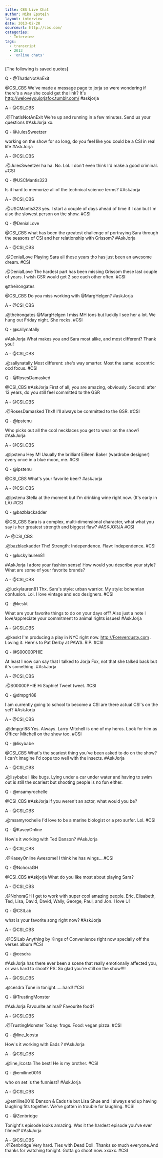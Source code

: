```yaml
---
title: CBS Live Chat
author: Mika Epstein
layout: interview
date: 2013-02-20
sourceurl: http://cbs.com/
categories:
  - Interview
tags:
  - transcript
  - 2013
  - 'online chats'
---
```


[The following is saved quotes]

Q - @ThatIsNotAnExit  
  
@CSI_CBS We've made a message page to jorja so were wondering if there's a way she could get the link? It's http://weloveyoujorjafox.tumblr.com/ #askjorja

A - @CSI_CBS  
  
.@ThatIsNotAnExit We're up and running in a few minutes. Send us your questions #AskJorja xx.

Q - @JulesSweetzer  
  
working on the show for so long, do you feel like you could be a CSI in real life #AskJorja

A - @CSI_CBS  
  
.@JulesSweetzer ha ha. No. Lol. I don't even think I'd make a good criminal. #CSI

Q - @USCMantis323  
  
Is it hard to memorize all of the technical science terms? #AskJorja

A - @CSI_CBS  
  
.@USCMantis323 yes. I start a couple of days ahead of time if I can but I'm also the slowest person on the show. #CSI

Q - @DenialLove  
  
@CSI_CBS what has been the greatest challenge of portraying Sara through the seasons of CSI and her relationship with Grissom? #AskJorja

A - @CSI_CBS  
  
.@DenialLove Playing Sara all these years tho has just been an awesome dream. #CSI  
  
.@DenialLove The hardest part has been missing Grissom these last couple of years. I wish GSR would get 2 see each other often. #CSI

@theirongates  
  
@CSI_CBS Do you miss working with @MargHelgen? #askJorja

A - @CSI_CBS  
  
.@theirongates @MargHelgen I miss MH tons but luckily I see her a lot. We hung out Friday night. She rocks. #CSI

Q - @sallynatally  
  
\#AskJorja What makes you and Sara most alike, and most different? Thank you!

A - @CSI_CBS  
  
.@sallynatally Most different: she's way smarter. Most the same: eccentric ocd focus. #CSI

Q - @RosesDamasked  
  
@CSI_CBS #AskJorja First of all, you are amazing, obviously. Second: after 13 years, do you still feel committed to the GSR

A - @CSI_CBS  
  
.@RosesDamasked Thx!! I'll always be committed to the GSR. #CSI

Q - @ipstenu  
  
Who picks out all the cool necklaces you get to wear on the show? #AskJorja

A - @CSI_CBS  
  
.@ipstenu Hey M! Usually the brilliant Eilleen Baker (wardrobe designer) every once in a blue moon, me. #CSI

Q - @ipstenu  
  
@CSI_CBS What's your favorite beer? #askJorja

A - @CSI_CBS  
  
.@ipstenu Stella at the moment but I'm drinking wine right now. (It's early in LA) #CSI

Q - @bazblackadder  
  
@CSI_CBS Sara is a complex, multi-dimensional character, what what you say is her greatest strength and biggest flaw? #ASKJORJA #CSI

A- @CSI_CBS  
  
.@bazblackadder Thx! Strength: Independence. Flaw: Independence. #CSI

Q - @luckylauren81  
  
\#AskJorja I adore your fashion sense! How would you describe your style? What are some of your favorite brands?

A - @CSI_CBS  
  
.@luckylauren81 Thx. Sara's style: urban warrior. My style: bohemian confusion. Lol. I love vintage and eco designers. #CSI

Q - @keskt  
  
What are your favorite things to do on your days off? Also just a note I love/appreciate your commitment to animal rights issues! #AskJorja

A - @CSI_CBS  
  
.@keskt I'm producing a play in NYC right now. http://Foreverdusty.com . Loving it. Here's to Pat Derby at PAWS. RIP. #CSI

Q - @S00000PHIE  
  
At least I now can say that I talked to Jorja Fox, not that she talked back but it's something. #AskJorja

A - @CSI_CBS  
  
.@S00000PHIE Hi Sophie! Tweet tweet. #CSI

Q - @dmpgrl88  
  
I am currently going to school to become a CSI are there actual CSI's on the set? #AskJorja

A - @CSI_CBS  
  
.@dmpgrl88 Yes. Always. Larry Mitchell is one of my heros. Look for him as Officer Mitchell on the show too. #CSI

Q - @lisybabe  
  
@CSI_CBS What's the scariest thing you've been asked to do on the show? I can't imagine I'd cope too well with the insects. #AskJorja

A - @CSI_CBS  
  
.@lisybabe I like bugs. Lying under a car under water and having to swim out is still the scariest but shooting people is no fun either.

Q - @msamyrochelle  
  
@CSI_CBS #AskJorja if you weren't an actor, what would you be?

A - @CSI_CBS  
  
.@msamyrochelle I'd love to be a marine biologist or a pro surfer. Lol. #CSI

Q - @KaseyOnline  
  
How's it working with Ted Danson? #AskJorja

A - @CSI_CBS  
  
.@KaseyOnline Awesome! I think he has wings....#CSI

Q - @NohoraGH  
  
@CSI_CBS #Askjorja What do you like most about playing Sara?

A - @CSI_CBS  
  
.@NohoraGH I get to work with super cool amazing people. Eric, Elisabeth, Ted, Lisa, David, David, Wally, George, Paul, and Jon. I love U!

Q - @CSILab  
  
what is your favorite song right now? #AskJorja

A - @CSI_CBS  
  
.@CSILab Anything by Kings of Convenience right now specially off the verses album #CSI

Q - @cesdra  
  
\#AskJorja has there ever been a scene that really emotionally affected you, or was hard to shoot? PS: So glad you're still on the show!!!!

A - @CSI_CBS  
  
.@cesdra Tune in tonight......hard! #CSI

Q - @TrustingMonster  
  
\#AskJorja Favourite animal? Favourite food?

A - @CSI_CBS  
  
.@TrustingMonster Today: frogs. Food: vegan pizza. #CSI

Q - @line_lcosta  
  
How's it working with Eads ? #AskJorja

A - @CSI_CBS  
  
.@line_lcosta The best! He is my brother. #CSI

Q - @emiline0016  
  
who on set is the funniest? #AskJorja

A - @CSI_CBS  
  
.@emiline0016 Danson & Eads tie but Lisa Shue and I always end up having laughing fits together. We've gotten in trouble for laughing. #CSI

Q - @Zenbridge  
  
Tonight's episode looks amazing. Was it the hardest episode you've ever filmed? #AskJorja

A - @CSI_CBS  
.@Zenbridge Very hard. Ties with Dead Doll. Thanks so much everyone.And thanks for watching tonight. Gotta go shoot now. xxxxx. #CSI